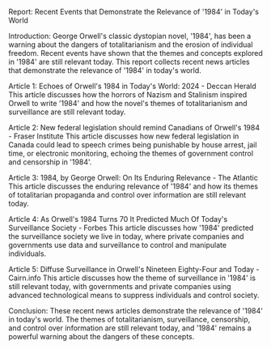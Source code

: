 Report: Recent Events that Demonstrate the Relevance of '1984' in Today's World

Introduction:
George Orwell's classic dystopian novel, '1984', has been a warning about the dangers of totalitarianism and the erosion of individual freedom. Recent events have shown that the themes and concepts explored in '1984' are still relevant today. This report collects recent news articles that demonstrate the relevance of '1984' in today's world.

Article 1: Echoes of Orwell's 1984 in Today's World: 2024 - Deccan Herald
This article discusses how the horrors of Nazism and Stalinism inspired Orwell to write '1984' and how the novel's themes of totalitarianism and surveillance are still relevant today.

Article 2: New federal legislation should remind Canadians of Orwell's 1984 - Fraser Institute
This article discusses how new federal legislation in Canada could lead to speech crimes being punishable by house arrest, jail time, or electronic monitoring, echoing the themes of government control and censorship in '1984'.

Article 3: 1984, by George Orwell: On Its Enduring Relevance - The Atlantic
This article discusses the enduring relevance of '1984' and how its themes of totalitarian propaganda and control over information are still relevant today.

Article 4: As Orwell's 1984 Turns 70 It Predicted Much Of Today's Surveillance Society - Forbes
This article discusses how '1984' predicted the surveillance society we live in today, where private companies and governments use data and surveillance to control and manipulate individuals.

Article 5: Diffuse Surveillance in Orwell's Nineteen Eighty-Four and Today - Cairn.info
This article discusses how the theme of surveillance in '1984' is still relevant today, with governments and private companies using advanced technological means to suppress individuals and control society.

Conclusion:
These recent news articles demonstrate the relevance of '1984' in today's world. The themes of totalitarianism, surveillance, censorship, and control over information are still relevant today, and '1984' remains a powerful warning about the dangers of these concepts.
